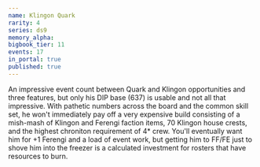 ```yaml
---
name: Klingon Quark
rarity: 4
series: ds9
memory_alpha:
bigbook_tier: 11
events: 17
in_portal: true
published: true
---
```


An impressive event count between Quark and Klingon opportunities and three features, but only his DIP base (637) is usable and not all that impressive. With pathetic numbers across the board and the common skill set, he won't immediately pay off a very expensive build consisting of a mish-mash of Klingon and Ferengi faction items, 70 Klingon house crests, and the highest chroniton requirement of 4* crew. You'll eventually want him for +1 Ferengi and a load of event work, but getting him to FF/FE just to shove him into the freezer is a calculated investment for rosters that have resources to burn.

